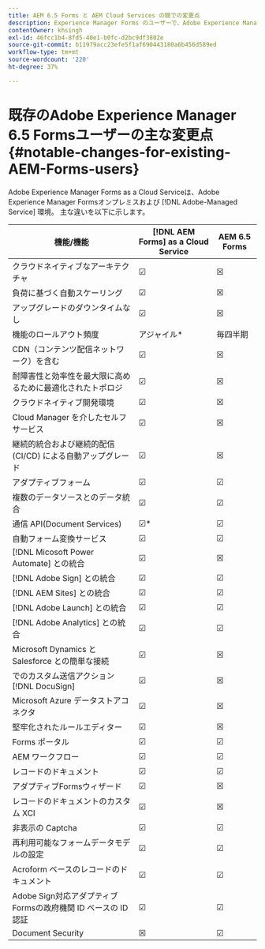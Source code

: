 ```yaml
---
title: AEM 6.5 Forms と AEM Cloud Services の間での変更点
description: Experience Manager Forms のユーザーで、Adobe Experience Manager Forms as aCloud Service にアップグレードする予定ですか？Cloud Service にアップグレードまたは移行する前に、最も重要な変更点を説明します。
contentOwner: khsingh
exl-id: 46fcc1b4-8fd5-40e1-b0fc-d2bc9df3802e
source-git-commit: b11979acc23efe5f1af690443180a6b456d589ed
workflow-type: tm+mt
source-wordcount: '220'
ht-degree: 37%

---
```


# 既存のAdobe Experience Manager 6.5 Formsユーザーの主な変更点  {#notable-changes-for-existing-AEM-Forms-users}

Adobe Experience Manager Forms as a Cloud Serviceは、Adobe Experience Manager Formsオンプレミスおよび [!DNL Adobe-Managed Service] 環境。 主な違いを以下に示します。

| 機能/機能 | [!DNL AEM Forms] as a Cloud Service | AEM 6.5 Forms |
|---|---|---|
| クラウドネイティブなアーキテクチャ | ☑ | ☒ |
| 負荷に基づく自動スケーリング | ☑ | ☒ |
| アップグレードのダウンタイムなし | ☑ | ☒ |
| 機能のロールアウト頻度 | アジャイル* | 毎四半期 |
| CDN（コンテンツ配信ネットワーク）を含む | ☑ | ☒ |
| 耐障害性と効率性を最大限に高めるために最適化されたトポロジ | ☑ | ☒ |
| クラウドネイティブ開発環境 | ☑ | ☒ |
| Cloud Manager を介したセルフサービス | ☑ | ☒ |
| 継続的統合および継続的配信 (CI/CD) による自動アップグレード | ☑ | ☒ |
| アダプティブフォーム | ☑ | ☑ |
| 複数のデータソースとのデータ統合 | ☑ | ☑ |
| 通信 API(Document Services) | ☑* | ☑ |
| 自動フォーム変換サービス | ☑ | ☑ |
| [!DNL Micosoft Power Automate] との統合 | ☑ | ☒ |
| [!DNL Adobe Sign] との統合 | ☑ | ☑ |
| [!DNL AEM Sites] との統合 | ☑ | ☑ |
| [!DNL Adobe Launch] との統合 | ☑ | ☑ |
| [!DNL Adobe Analytics] との統合 | ☑ | ☑ |
| Microsoft Dynamics と Salesforce との簡単な接続 | ☑ | ☒ |
| でのカスタム送信アクション [!DNL DocuSign] | ☑ | ☒ |
| Microsoft Azure データストアコネクタ | ☑ | ☒ |
| 堅牢化されたルールエディター | ☑ | ☒ |
| Forms ポータル | ☑ | ☑ |
| AEM ワークフロー | ☑ | ☑ |
| レコードのドキュメント | ☑ | ☑ |
| アダプティブFormsウィザード | ☑ | ☒ |
| レコードのドキュメントのカスタム XCI | ☑ | ☒ |
| 非表示の Captcha | ☑ | ☑ |
| 再利用可能なフォームデータモデルの設定 | ☑ | ☑ |
| Acroform ベースのレコードのドキュメント | ☑ | ☑ |
| Adobe Sign対応アダプティブFormsの政府機関 ID ベースの ID 認証 | ☑ | ☑ |
| Document Security | ☒ | ☑ |


